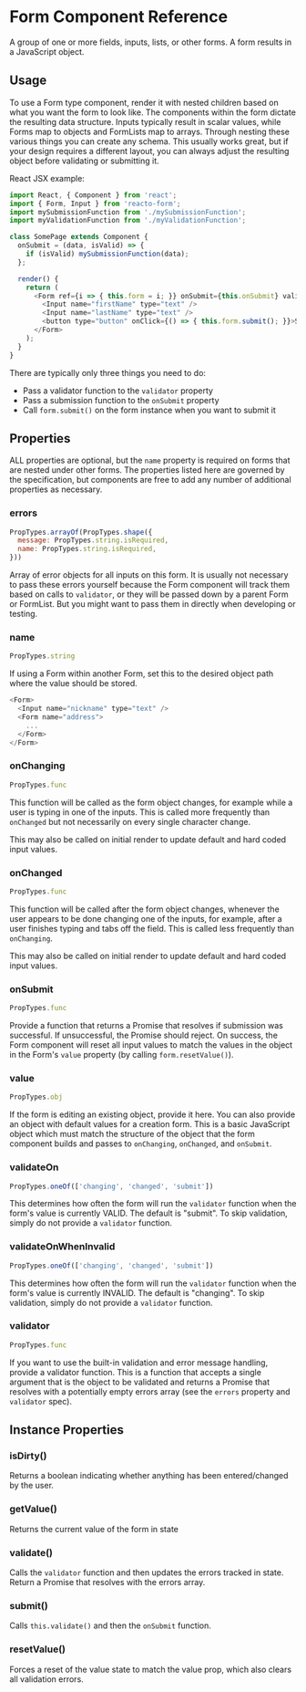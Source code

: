 # Form Component Reference

A group of one or more fields, inputs, lists, or other forms. A form results in a JavaScript object.

## Usage

To use a Form type component, render it with nested children based on what you want the form to look like. The components within the form dictate the resulting data structure. Inputs typically result in scalar values, while Forms map to objects and FormLists map to arrays. Through nesting these various things you can create any schema. This usually works great, but if your design requires a different layout, you can always adjust the resulting object before validating or submitting it.

React JSX example:

```js
import React, { Component } from 'react';
import { Form, Input } from 'reacto-form';
import mySubmissionFunction from './mySubmissionFunction';
import myValidationFunction from './myValidationFunction';

class SomePage extends Component {
  onSubmit = (data, isValid) => {
    if (isValid) mySubmissionFunction(data);
  };

  render() {
    return (
      <Form ref={i => { this.form = i; }} onSubmit={this.onSubmit} validator={myValidationFunction}>
        <Input name="firstName" type="text" />
        <Input name="lastName" type="text" />
        <button type="button" onClick={() => { this.form.submit(); }}>Submit</button>
      </Form>
    );
  }
}
```

There are typically only three things you need to do:

- Pass a validator function to the `validator` property
- Pass a submission function to the `onSubmit` property
- Call `form.submit()` on the form instance when you want to submit it

## Properties

ALL properties are optional, but the `name` property is required on forms that are nested under other forms. The properties listed here are governed by the specification, but components are free to add any number of additional properties as necessary.

### errors

```js
PropTypes.arrayOf(PropTypes.shape({
  message: PropTypes.string.isRequired,
  name: PropTypes.string.isRequired,
}))
```

Array of error objects for all inputs on this form. It is usually not necessary to pass these errors yourself because the Form component will track them based on calls to `validator`, or they will be passed down by a parent Form or FormList. But you might want to pass them in directly when developing or testing.

### name

```js
PropTypes.string
```

If using a Form within another Form, set this to the desired object path where the value should be stored.

```js
<Form>
  <Input name="nickname" type="text" />
  <Form name="address">
    ...
  </Form>
</Form>
```

### onChanging

```js
PropTypes.func
```

This function will be called as the form object changes, for example while a user is typing in one of the inputs. This is called more frequently than `onChanged` but not necessarily on every single character change.

This may also be called on initial render to update default and hard coded input values.

### onChanged

```js
PropTypes.func
```

This function will be called after the form object changes, whenever the user appears to be done changing one of the inputs, for example, after a user finishes typing and tabs off the field. This is called less frequently than `onChanging`.

This may also be called on initial render to update default and hard coded input values.

### onSubmit

```js
PropTypes.func
```

Provide a function that returns a Promise that resolves if submission was successful. If unsuccessful, the Promise should reject. On success, the Form component will reset all input values to match the values in the object in the Form's `value` property (by calling `form.resetValue()`).

### value

```js
PropTypes.obj
```

If the form is editing an existing object, provide it here. You can also provide an object with default values for a creation form. This is a basic JavaScript object which must match the structure of the object that the form component builds and passes to `onChanging`, `onChanged`, and `onSubmit`.

### validateOn

```js
PropTypes.oneOf(['changing', 'changed', 'submit'])
```

This determines how often the form will run the `validator` function when the form's value is currently VALID. The default is "submit". To skip validation, simply do not provide a `validator` function.

### validateOnWhenInvalid

```js
PropTypes.oneOf(['changing', 'changed', 'submit'])
```

This determines how often the form will run the `validator` function when the form's value is currently INVALID. The default is "changing". To skip validation, simply do not provide a `validator` function.

### validator

```js
PropTypes.func
```

If you want to use the built-in validation and error message handling, provide a validator function. This is a function that accepts a single argument that is the object to be validated and returns a Promise that resolves with a potentially empty errors array (see the `errors` property and `validator` spec).

## Instance Properties

### isDirty()

Returns a boolean indicating whether anything has been entered/changed by the user.

### getValue()

Returns the current value of the form in state

### validate()

Calls the `validator` function and then updates the errors tracked in state. Return a Promise that resolves with the errors array.

### submit()

Calls `this.validate()` and then the `onSubmit` function.

### resetValue()

Forces a reset of the value state to match the value prop, which also clears all validation errors.
